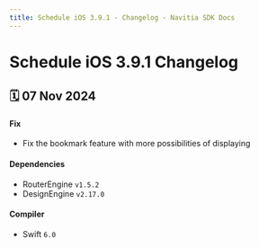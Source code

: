 ```yaml
---
title: Schedule iOS 3.9.1 - Changelog - Navitia SDK Docs
---
```


# Schedule iOS 3.9.1 Changelog

<h2>🗓 07 Nov 2024</h2>

#### Fix
- Fix the bookmark feature with more possibilities of displaying

#### Dependencies
 - RouterEngine `v1.5.2`
 - DesignEngine `v2.17.0`

#### Compiler
-  Swift  `6.0`